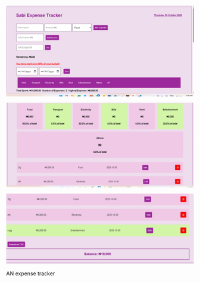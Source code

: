 ![alt text](<Screenshot 2025-10-30 203709.png>)

![alt text](<Screenshot 2025-10-30 203733.png>)


![alt text](<Screenshot 2025-10-30 203758.png>)


AN expense tracker